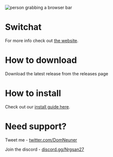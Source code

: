 ![person grabbing a browser bar](https://switchat.domneuner.com/images/undraw_browse.png)

# Switchat

For more info check out [the website](https://switchat.domneuner.com).

# How to download

Download the latest release from the releases page

# How to install

Check out our [install guide here](#).

# Need support?

Tweet me - [twitter.com/DomNeuner](https://twitter.com/DomNeuner)

Join the discord - [discord.gg/Nrgsan27](https://discord.gg/Nrgsan27)
